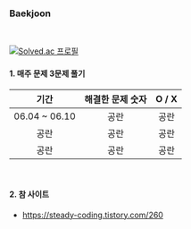 ### Baekjoon
<br/>

[![Solved.ac 프로필](http://mazassumnida.wtf/api/v2/generate_badge?boj=jangcoding77)](https://solved.ac/jangcoding77) <br/>

#### 1. 매주 문제 3문제 풀기

|기간|해결한 문제 숫자|O / X|
|:---:|:---:|:---:|
|06.04 ~ 06.10|공란|공란|
|공란|공란|공란|
|공란|공란|공란|
<br/>

#### 2. 참 사이트
- <https://steady-coding.tistory.com/260>
